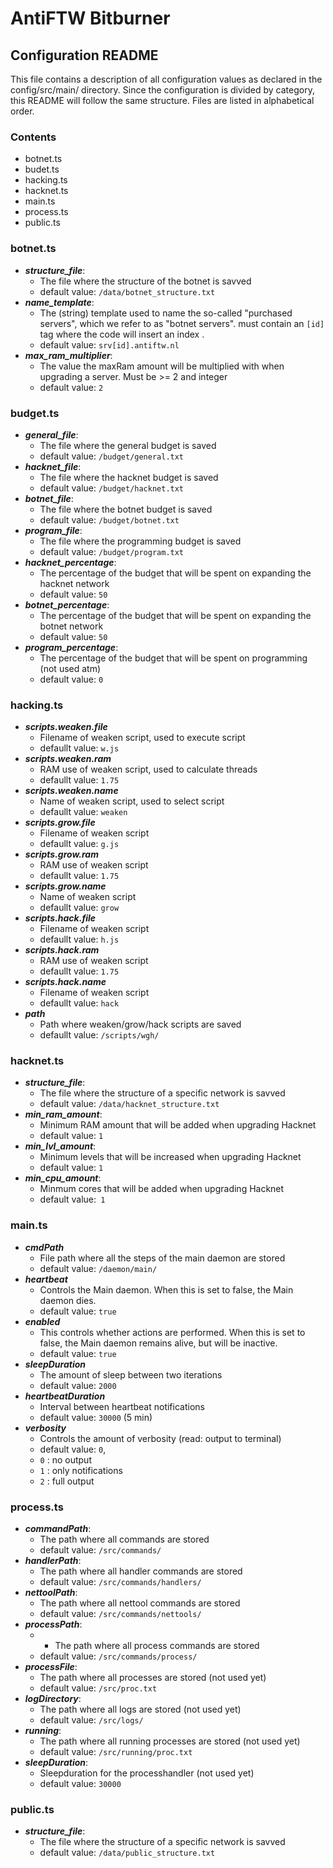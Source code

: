 # AntiFTW Bitburner 

## Configuration README

This file contains a description of all configuration values as declared in the config/src/main/ directory. Since the configuration is divided by category, this README will follow the same structure. Files are listed in alphabetical order.

### Contents

- botnet.ts
- budet.ts
- hacking.ts
- hacknet.ts
- main.ts
- process.ts
- public.ts 

### botnet.ts

- ***structure_file***: 
    - The file where the structure of the botnet is savved
    - default value: ```/data/botnet_structure.txt```
- ***name_template***: 
    - The (string) template used to name the so-called "purchased servers", which we refer to as "botnet servers". must contain an ```[id]``` tag where the code will insert an index .
    - default value: ```srv[id].antiftw.nl```
- ***max_ram_multiplier***: 
    - The value the maxRam amount will be multiplied with when upgrading a server. Must be >= 2 and integer
    - default value:  ```2```

### budget.ts

- ***general_file***:
    - The file where the general budget is saved
    - default value: ```/budget/general.txt```
- ***hacknet_file***:
    - The file where the hacknet budget is saved
    - default value: ```/budget/hacknet.txt```
- ***botnet_file***:
    - The file where the botnet budget is saved
    - default value: ```/budget/botnet.txt```
- ***program_file***:
    - The file where the programming budget is saved
    - default value: ```/budget/program.txt```
- ***hacknet_percentage***:
    - The percentage of the budget that will be spent on expanding the hacknet network
    - default value: ```50```
- ***botnet_percentage***:
    - The percentage of the budget that will be spent on expanding the botnet network
    - default value: ```50```
- ***program_percentage***:
    - The percentage of the budget that will be spent on programming (not used atm)
    - default value: ```0```

### hacking.ts

- ***scripts.weaken.file*** 
    - Filename of weaken script, used to execute script
    - defaullt value: ```w.js```
- ***scripts.weaken.ram*** 
    - RAM use of weaken script, used to calculate threads
    - defaullt value: ```1.75```
- ***scripts.weaken.name*** 
    - Name of weaken script, used to select script
    - defaullt value: ```weaken```
- ***scripts.grow.file*** 
    - Filename of weaken script
    - defaullt value: ```g.js```
- ***scripts.grow.ram*** 
    - RAM use of weaken script
    - defaullt value: ```1.75```
- ***scripts.grow.name*** 
    - Name of weaken script
    - defaullt value: ```grow```
- ***scripts.hack.file*** 
    - Filename of weaken script
    - defaullt value: ```h.js```
- ***scripts.hack.ram*** 
    - RAM use of weaken script
    - defaullt value: ```1.75```
- ***scripts.hack.name*** 
    - Filename of weaken script
    - defaullt value: ```hack```
- ***path*** 
    - Path where weaken/grow/hack scripts are saved
    - defaullt value: ```/scripts/wgh/```

### hacknet.ts

- ***structure_file***:
    - The file where the structure of a specific network is savved
    - default value: ```/data/hacknet_structure.txt```
- ***min_ram_amount***:
    - Minimum RAM amount that will be added when upgrading Hacknet
    - default value: ```1```
- ***min_lvl_amount***:
    - Minimum levels that will be increased when upgrading Hacknet
    - default value: ```1```
- ***min_cpu_amount***:
    - Minmum cores that will be added when upgrading Hacknet
    - default value:``` 1```

### main.ts

- ***cmdPath***
    - File path where all the steps of the main daemon are stored
    - default value: ```/daemon/main/```
- ***heartbeat***
    - Controls the Main daemon. When this is set to false, the Main daemon dies.
    - default value: ```true```
- ***enabled***
    - This controls whether actions are performed. When this is set to false, the Main daemon remains alive, but will be inactive.
    - default value: ```true```
- ***sleepDuration***
    - The amount of sleep between two iterations
    - default value: ```2000```
- ***heartbeatDuration***
    - Interval between heartbeat notifications
    - default value: ```30000``` (5 min)
- ***verbosity***
    - Controls the amount of verbosity (read: output to terminal)
    - default value: ```0```, 
    - ```0``` : no output
    - ```1``` : only notifications
    - ```2``` : full output

### process.ts

- ***commandPath***:
    - The path where all commands are stored
    - default value: ```/src/commands/```
- ***handlerPath***:
    - The path where all handler commands are stored
    - default value: ```/src/commands/handlers/```
- ***nettoolPath***:
    - The path where all nettool commands are stored
    - default value: ```/src/commands/nettools/```
- ***processPath***:
    - - The path where all process commands are stored
    - default value: ```/src/commands/process/```
- ***processFile***:
    - The path where all processes are stored (not used yet)
    - default value: ```/src/proc.txt```
- ***logDirectory***:
   - The path where all logs are stored (not used yet)
    - default value: ```/src/logs/```
- ***running***:
    - The path where all running processes are stored (not used yet)
    - default value: ```/src/running/proc.txt```
- ***sleepDuration***:
    - Sleepduration for the processhandler (not used yet)
    - default value: ```30000```

### public.ts

- ***structure_file***: 
    - The file where the structure of a specific network is savved
    - default value: ```/data/public_structure.txt```